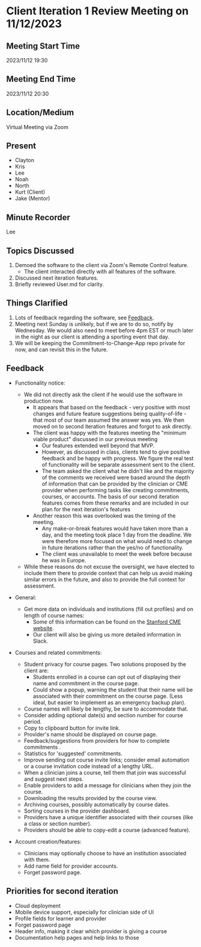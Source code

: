 # Client Iteration 1 Review Meeting on 11/12/2023

## Meeting Start Time

2023/11/12 19:30

## Meeting End Time

2023/11/12 20:30

## Location/Medium

Virtual Meeting via Zoom

## Present

- Clayton
- Kris
- Lee
- Noah
- North
- Kurt (Client)
- Jake (Mentor)

## Minute Recorder

Lee

## Topics Discussed

1. Demoed the software to the client via Zoom's Remote Control feature.
    - The client interacted directly with all features of the software.
2. Discussed next iteration features.
3. Briefly reviewed User.md for clarity.

## Things Clarified

1. Lots of feedback regarding the software, see [Feedback](#feedback).
2. Meeting next Sunday is unlikely, but if we are to do so, notify by Wednesday. We would also need to meet before 4pm EST or much later in the night as our client is attending a sporting event that day.
3. We will be keeping the Commitment-to-Change-App repo private for now, and can revisit this in the future.

## Feedback

- Functionality notice:
    - We did not directly ask the client if he would use the software in production now.
        - It appears that based on the feedback - very positive with most changes and future feature suggestions being
          quality-of-life - that most of our team assumed the answer was yes. We then moved on to second iteration
          features and forgot to ask directly.
        - The client was happy with the features meeting the "minimum viable product" discussed in our previous meeting
            - Our features extended well beyond that MVP.
            - However, as discussed in class, clients tend to give positive feedback and be happy with progress. We
            figure the real test of functionality will be separate assessment sent to the client.
            - The team asked the client what he didn't like and the majority of the comments we received were based around
            the depth of information that can be provided by the clinician or CME provider when performing tasks like 
            creating commitments, courses, or accounts. The basis of our second iteration features comes from these
            remarks and are included in our plan for the next iteration's features
        - Another reason this was overlooked was the timing of the meeting.
            - Any make-or-break features would have taken more than a day, and the meeting took place 1 day from the deadline.
            We were therefore more focused on what would need to change in future iterations rather than the yes/no of
            functionality.
            - The client was unavailable to meet the week before because he was in Europe.
    - While these reasons do not excuse the oversight, we have elected to include them there to provide context that can
    help us avoid making similar errors in the future, and also to provide the full context for assessment.
        

- General:
    - Get more data on individuals and institutions (fill out profiles) and on length of course names:
        - Some of this information can be found on the [Stanford CME website](https://med.stanford.edu/cme).
        - Our client will also be giving us more detailed information in Slack.

- Courses and related commitments:
    - Student privacy for course pages. Two solutions proposed by the client are:
        - Students enrolled in a course can opt out of displaying their name and commitment in the course page.
        - Could show a popup, warning the student that their name will be associated with their commitment on the course page. (Less ideal, but easier to implement as an emergency backup plan).
    - Course names will likely be lengthy, be sure to accommodate that.
    - Consider adding optional date(s) and section number for course period.
    - Copy to clipboard button for invite link.
    - Provider's name should be displayed on course page.
    - Feedback/suggestions from providers for how to complete commitments .
    - Statistics for 'suggested' commitments.
    - Improve sending out course invite links; consider email automation or a course invitation code instead of a lengthy URL.
    - When a clinician joins a course, tell them that join was successful and suggest next steps.
    - Enable providers to add a message for clinicians when they join the course.
    - Downloading the results provided by the course view.
    - Archiving courses, possibly automatically by course dates.
    - Sorting courses in the provider dashboard.
    - Providers have a unique identifier associated with their courses (like a class or section number).
    - Providers should be able to copy-edit a course (advanced feature).
    
- Account creation/features:
    - Clinicians may optionally choose to have an institution associated with them.
    - Add name field for provider accounts.
    - Forget password page.


## Priorities for second iteration
- Cloud deployment
- Mobile device support, especially for clinician side of UI
- Profile fields for learner and provider
- Forget password page
- Header info, making it clear which provider is giving a course
- Documentation help pages and help links to those
